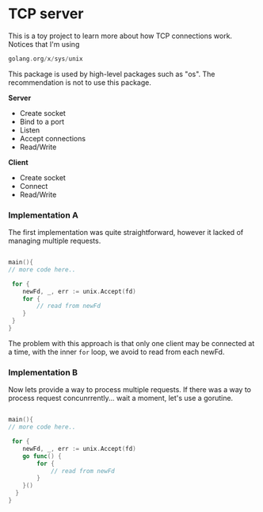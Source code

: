 # TCP server

This is a toy project to learn more about how TCP connections work. Notices that I'm using

```go
golang.org/x/sys/unix
``` 

This package is used by high-level packages such as "os". The recommendation is not 
to use this package.

**Server**

- Create socket
- Bind to a port
- Listen 
- Accept connections
- Read/Write

**Client**

- Create socket
- Connect 
- Read/Write 

### Implementation A

The first implementation was quite straightforward, however it lacked of managing multiple requests.

```go

main(){ 
// more code here..

 for {
 	newFd, _, err := unix.Accept(fd)
	for {
		// read from newFd
	}
 }
}

```
The problem with this approach is that only one client may be connected at a time, with the inner ```for``` loop, we avoid to read from each newFd.

### Implementation B

Now lets provide a way to process multiple requests. If there was a way to process request concunrrently... wait a moment, 
let's use a gorutine.
```go

main(){ 
// more code here..

 for {
 	newFd, _, err := unix.Accept(fd)
	go func() {
		for {
			// read from newFd
		}
	}()	
  }
}
```

